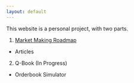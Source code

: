 ```yaml
---
layout: default
---
```


This website is a personal project, with two parts.

1. [Market Making Roadmap](articles_index.md)
- Articles

2. Q-Book (In Progress)
- Orderbook Simulator 